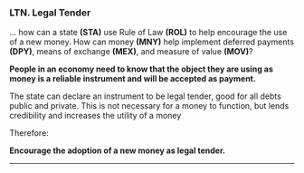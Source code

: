 
### LTN. Legal Tender

... how can a state **(STA)** use Rule of Law **(ROL)** to help encourage the use of a new money. How can money **(MNY)** help implement deferred payments **(DPY)**, means of exchange **(MEX)**, and measure of value **(MOV)**?

**People in an economy need to know that the object they are using as money is a reliable instrument and will be accepted as payment.**

The state can declare an instrument to be legal tender, good for all debts public and private.  This is not necessary for a money to function, but lends credibility and increases the utility of a money

Therefore:

**Encourage the adoption of a new money as legal tender.**

----------


<div style='display:none;' markdown="1">
\newpage





